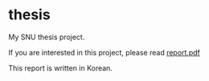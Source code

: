 # thesis
My SNU thesis project. 

If you are interested in this project, please read [report.pdf](https://github.com/jammythedreamer/thesis/blob/main/report.pdf)

This report is written in Korean.
